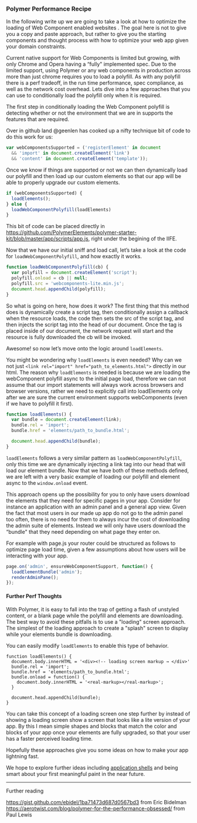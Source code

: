 ### Polymer Performance Recipe

In the following write up we are going to take a look at how to optimize the loading of Web Component enabled websites . The goal here is not to give you a copy and paste approach, but rather to give you the starting components and thought process with how to optimize your web app given your domain constraints.

Current native support for Web Components is limited but growing, with only Chrome and Opera having a “fully" implemented spec. Due to the limited support, using Polymer or any web components in production across more than just chrome requires you to load a polyfill. As with any polyfill there is a perf tradeoff, in the run time performance, spec compliance, as well as the network cost overhead. Lets dive into a few approaches that you can use to conditionally load the polyfill only when it is required.

The first step in conditionally loading the Web Component polyfill is detecting whether or not the environment that we are in supports the features that are required.

Over in github land @geenlen has cooked up a nifty technique bit of code to do this work for us:

```js
var webComponentsSupported = ('registerElement' in document
  && 'import' in document.createElement('link')
  && 'content' in document.createElement('template'));
```

Once we know if things are supported or not we can then dynamically load our polyfill and then load up our custom elements so that our app will be able to properly upgrade our custom elements.

```js
if (webComponentsSupported) {
  loadElements();
} else {
  loadWebComponentPolyfill(loadElements)
}
```

This bit of code can be placed directly in https://github.com/PolymerElements/polymer-starter-kit/blob/master/app/scripts/app.js, right under the begining of the IIFE.

Now that we have our initial sniff and load call, let’s take a look at the code for `loadWebComponentPolyfill`, and how exactly it works.

```js
function loadWebComponentPolyfill(cb) {
  var polyfill = document.createElement('script');
  polyfill.onload = cb || null;
  polyfill.src = 'webcomponents-lite.min.js';
  document.head.appendChild(polyfill);
}
```

So what is going on here, how does it work? The first thing that this method does is dynamically create a script tag, then conditionally assign a callback when the resource loads, the code then sets the src of the script tag, and then injects the script tag into the head of our document. Once the tag is placed inside of our document, the network request will start and the resource is fully downloaded the cb will be invoked.

Awesome! so now let’s move onto the logic around `loadElements`.

You might be wondering why `loadElements` is even needed? Why can we not just `<link rel="import" href="path_to_elements.html">` directly in our html. The reason why `loadElements` is needed is because we are loading the webComponent polyfill async to the initial page load, therefore we can not assume that our import statements will always work across browsers and browser versions, rather we need to explicitly call into loadElements only after we are sure the current environment supports webComponents (even if we have to polyfill it first).

```js
function loadElements() {
  var bundle = document.createElement(link);
  bundle.rel = 'import';
  bundle.href = 'elements/path_to_bundle.html';

  document.head.appendChild(bundle);
}
```

`loadElements` follows a very similar pattern as `loadWebComponentPolyfill`, only this time we are dynamically injecting a link tag into our head that will load our element bundle. Now that we have both of these methods defined, we are left with a very basic example of loading our polyfill and element async to the `window.onload` event.

This approach opens up the possibility for you to only have users download the elements that they need for specific pages in your app. Consider for instance an application with an admin panel and a general app view. Given the fact that most users in our made up app do not go to the admin panel too often, there is no need for them to always incur the cost of downloading the admin suite of elements. Instead we will only have users download the “bundle" that they need depending on what page they enter on.

For example with page.js your router could be structured as follows to optimize page load time, given a few assumptions about how users will be interacting with your app.

```js
page.on('admin', ensureWebComponentSupport, function() {
  loadElementBundle('admin');
  renderAdminPane();
});
```

#### Further Perf Thoughts

With Polymer, it is easy to fall into the trap of getting a flash of unstyled content, or a blank page while the polyfill and elements are downloading. The best way to avoid these pitfalls is to use a "loading" screen approach. The simplest of the loading approach to create a "splash" screen to display while your elements bundle is downloading.

You can easily modify `loadElements` to enable this type of behavior.

```
function loadElements() {
  document.body.innerHTML = '<div><!-- loading screen markup → </div>'
  bundle.rel = 'import';
  bundle.href = 'elements/path_to_bundle.html';
  bundle.onload = function() {
    document.body.innerHTML = '<real-markup></real-markup>';
  }

  document.head.appendChild(bundle);
}
```

You can take this concept of a loading screen one step further by instead of showing a loading screen show a screen that looks like a lite version of your app. By this I mean simple shapes and blocks that match the color and blocks of your app once your elements are fully upgraded, so that your user has a faster perceived loading time.

Hopefully these approaches give you some ideas on how to make your app lightning fast. 

We hope to explore further ideas including [application shells](https://github.com/ebidel/polymer-experiments/blob/master/polymersummit/fouc/appshell.html) and being smart about your first meaningful paint in the near future.

--------

Further reading

https://gist.github.com/ebidel/1ba71473d687d0567bd3 from Eric Bidelman
https://aerotwist.com/blog/polymer-for-the-performance-obsessed/ from Paul Lewis

